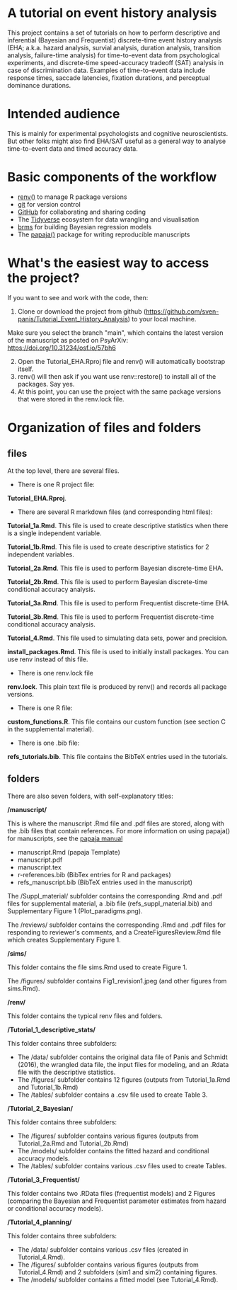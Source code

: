 # A tutorial on event history analysis

This project contains a set of tutorials on how to perform descriptive and inferential (Bayesian and Frequentist) discrete-time event history analysis (EHA; a.k.a. hazard analysis, survial analysis, duration analysis, transition analysis, failure-time analysis) for time-to-event data from psychological experiments, and discrete-time speed-accuracy tradeoff (SAT) analysis in case of discrimination data. 
Examples of time-to-event data include response times, saccade latencies, fixation durations, and perceptual dominance durations.

# Intended audience

This is mainly for experimental psychologists and cognitive neuroscientists.
But other folks might also find EHA/SAT useful as a general way to analyse time-to-event data and timed accuracy data.

# Basic components of the workflow

- [renv()](https://rstudio.github.io/renv/articles/renv.html) to manage R package versions
- [git](https://git-scm.com/book/en/v2/Getting-Started-About-Version-Control) for version control
- [GitHub](https://github.com/) for collaborating and sharing coding
- The [Tidyverse](https://www.tidyverse.org/) ecosystem for data wrangling and visualisation 
- [brms](https://paul-buerkner.github.io/brms/) for building Bayesian regression models
- The [papaja()](https://frederikaust.com/papaja_man/) package for writing reproducible manuscripts

# What's the easiest way to access the project?

If you want to see and work with the code, then:

1. Clone or download the project from github (https://github.com/sven-panis/Tutorial_Event_History_Analysis) to your local machine.

Make sure you select the branch "main", which contains the latest version of the manuscript as posted 
on PsyArXiv: https://doi.org/10.31234/osf.io/57bh6

2. Open the Tutorial_EHA.Rproj file and renv() will automatically bootstrap itself.
3. renv() will then ask if you want use renv::restore() to install all of the packages. Say yes.
4. At this point, you can use the project with the same package versions that were stored in the renv.lock file.

# Organization of files and folders

## files

At the top level, there are several files.

- There is one R project file:

**Tutorial_EHA.Rproj**. 

- There are several R markdown files (and corresponding html files):

**Tutorial_1a.Rmd**. This file is used to create descriptive statistics when there is a single independent variable.

**Tutorial_1b.Rmd**. This file is used to create descriptive statistics for 2 independent variables.

**Tutorial_2a.Rmd**. This file is used to perform Bayesian discrete-time EHA.

**Tutorial_2b.Rmd**. This file is used to perform Bayesian discrete-time conditional accuracy analysis.

**Tutorial_3a.Rmd**. This file is used to perform Frequentist discrete-time EHA.

**Tutorial_3b.Rmd**. This file is used to perform Frequentist discrete-time conditional accuracy analysis.

**Tutorial_4.Rmd**. This file used to simulating data sets, power and precision.

**install_packages.Rmd**. This file is used to initially install packages. You can use renv instead of this file.

- There is one renv.lock file

**renv.lock**. This plain text file is produced by renv() and records all package versions.

- There is one R file:

**custom_functions.R**. This file contains our custom function (see section C in the supplemental material).

- There is one .bib file:

**refs_tutorials.bib**. This file contains the BibTeX entries used in the tutorials.




## folders ##

There are also seven folders, with self-explanatory titles: 

**/manuscript/**

This is where the manuscript .Rmd file and .pdf files are stored, along with the .bib files that contain references. 
For more information on using papaja() for manuscripts, see the [papaja manual](https://frederikaust.com/papaja_man/)

  * manuscript.Rmd (papaja Template)
  * manuscript.pdf
  * manuscript.tex
  * r-references.bib (BibTex entries for R and packages)
  * refs_manuscript.bib (BibTeX entries used in the manuscript)

The /Suppl_material/ subfolder contains the corresponding .Rmd and .pdf files for supplemental material, a .bib file (refs_suppl_material.bib) and Supplementary Figure 1 (Plot_paradigms.png).

The /reviews/ subfolder contains the corresponding .Rmd and .pdf files for responding to reviewer's comments, and a CreateFiguresReview.Rmd file which creates Supplementary Figure 1.

**/sims/**

This folder contains the file sims.Rmd used to create Figure 1.

The /figures/ subfolder contains Fig1_revision1.jpeg (and other figures from sims.Rmd).


**/renv/**

This folder contains the typical renv files and folders.

**/Tutorial_1_descriptive_stats/**

This folder contains three subfolders:

* The /data/ subfolder contains the original data file of Panis and Schmidt (2016), the wrangled data file, the input files for modeling, and an .Rdata file with the descriptive statistics.
* The /figures/ subfolder contains 12 figures (outputs from Tutorial_1a.Rmd and Tutorial_1b.Rmd)
* The /tables/ subfolder contains a .csv file used to create Table 3.

**/Tutorial_2_Bayesian/**

This folder contains three subfolders:

* The /figures/ subfolder contains various figures (outputs from Tutorial_2a.Rmd and Tutorial_2b.Rmd)
* The /models/ subfolder contains the fitted hazard and conditional accuracy models.
* The /tables/ subfolder contains various .csv files used to create Tables.

**/Tutorial_3_Frequentist/**

This folder contains two .RData files (frequentist models) and 2 Figures (comparing the Bayesian and Frequentist parameter estimates from hazard or conditional accuracy models).

**/Tutorial_4_planning/**

This folder contains three subfolders:

* The /data/ subfolder contains various .csv files (created in Tutorial_4.Rmd).
* The /figures/ subfolder contains various figures (outputs from Tutorial_4.Rmd) and 2 subfolders (sim1 and sim2) containing figures.
* The /models/ subfolder contains a fitted model (see Tutorial_4.Rmd).
